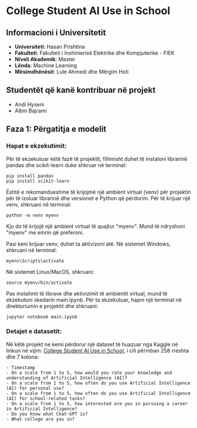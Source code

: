 # College Student AI Use in School

## Informacioni i Universitetit
- **Universiteti**: Hasan Prishtina
- **Fakulteti**: Fakulteti i Inxhinierisë Elektrike dhe Kompjuterike - FIEK
- **Niveli Akademik**: Master
- **Lënda**: Machine Learning
- **Mësimdhënësit**: Lule Ahmedi dhe Mërgim Hoti

## Studentët që kanë kontribuar në projekt
- Andi Hyseni
- Albin Bajrami

## Faza 1: Përgatitja e modelit

### Hapat e ekzekutimit:
Për të ekzekutuar këtë fazë të projektit, fillimisht duhet të instaloni librarinë pandas dhe scikit-learn duke shkruar në terminal:
```
pip install pandas
pip install scikit-learn
```

Është e rekomandueshme të krijojmë një ambient virtual (venv) për projektin për të izoluar librarinë dhe versionet e Python që përdorim. Për të krijuar një venv, shkruani në terminal:
```
python -m venv myenv
```
Kjo do të krijojë një ambient virtual të quajtur "myenv". Mund të ndryshoni "myenv" me emrin që preferoni.

Pasi keni krijuar venv, duhet ta aktivizoni atë. Në sistemet Windows, shkruani në terminal:
```
myenv\Scripts\activate
```
Në sistemet Linux/MacOS, shkruani:
```
source myenv/bin/activate
```

Pas instalimit të librave dhe aktivizimit të ambientit virtual, mund të ekzekutoni skedarin main.ipynb. Për ta ekzekutuar, hapni një terminal në direktoriumin e projektit dhe shkruani:
```
jupyter notebook main.ipynb
```

### Detajet e datasetit:
Në këtë projekt ne kemi përdorur një dataset të huazuar nga Kaggle në linkun në vijim: [College Student AI Use in School](#https://www.kaggle.com/datasets/trippinglettuce/college-student-ai-use-in-school/data), i cili përmban 258 rreshta dhe 7 kolona:
```
- Timestamp
- On a scale from 1 to 5, how would you rate your knowledge and understanding of Artificial Intelligence (AI)?
- On a scale from 1 to 5, how often do you use Artificial Intelligence (AI) for personal use?
- On a scale from 1 to 5, how often do you use Artificial Intelligence (AI) for school-related tasks?
- On a scale from 1 to 5, how interested are you in pursuing a career in Artificial Intelligence?
- Do you know what Chat-GPT is?
- What college are you in?
```

